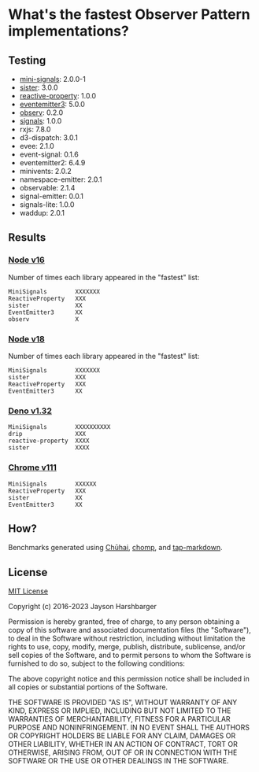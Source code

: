 # What's the fastest Observer Pattern implementations?

## Testing

- [mini-signals](https://www.npmjs.com/package/mini-signals): 2.0.0-1
- [sister](https://www.npmjs.com/package/sister): 3.0.0
- [reactive-property](https://www.npmjs.com/package/reactive-property): 1.0.0
- [eventemitter3](https://www.npmjs.com/package/eventemitter3): 5.0.0
- [observ](https://www.npmjs.com/package/observ): 0.2.0
- [signals](https://www.npmjs.com/package/signals): 1.0.0
- rxjs: 7.8.0
- d3-dispatch: 3.0.1
- evee: 2.1.0
- event-signal: 0.1.6
- eventemitter2: 6.4.9
- minivents: 2.0.2
- namespace-emitter: 2.0.1
- observable: 2.1.4
- signal-emitter: 0.0.1
- signals-lite: 1.0.0
- waddup: 2.0.1

## Results

### [Node v16](./results/node-v16.md)

Number of times each library appeared in the "fastest" list:

```
MiniSignals        XXXXXXX
ReactiveProperty   XXX
sister             XX
EventEmitter3      XX
observ             X
```

### [Node v18](./results/node-v18.md)

Number of times each library appeared in the "fastest" list:

```
MiniSignals        XXXXXXX
sister             XXX
ReactiveProperty   XXX
EventEmitter3      XX
```

### [Deno v1.32](./results/deno-v1.32.md)

```
MiniSignals        XXXXXXXXXX
drip               XXX
reactive-property  XXXX
sister             XXXX
```

### [Chrome v111](./results/chrome-v111.md)

```
MiniSignals        XXXXXX
ReactiveProperty   XXX
sister             XX
EventEmitter3      XX
```

## How?

Benchmarks generated using [Chūhai](https://github.com/Hypercubed/chuhai), [chomp](https://chompbuild.com/), and [tap-markdown](https://github.com/Hypercubed/tap-markdown).

## License

[MIT License](http://en.wikipedia.org/wiki/MIT_License)

Copyright (c) 2016-2023 Jayson Harshbarger

Permission is hereby granted, free of charge, to any person obtaining a copy of this software and associated documentation files (the "Software"), to deal in the Software without restriction, including without limitation the rights to use, copy, modify, merge, publish, distribute, sublicense, and/or sell copies of the Software, and to permit persons to whom the Software is furnished to do so, subject to the following conditions:

The above copyright notice and this permission notice shall be included in all copies or substantial portions of the Software.

THE SOFTWARE IS PROVIDED "AS IS", WITHOUT WARRANTY OF ANY KIND, EXPRESS OR IMPLIED, INCLUDING BUT NOT LIMITED TO THE WARRANTIES OF MERCHANTABILITY, FITNESS FOR A PARTICULAR PURPOSE AND NONINFRINGEMENT. IN NO EVENT SHALL THE AUTHORS OR COPYRIGHT HOLDERS BE LIABLE FOR ANY CLAIM, DAMAGES OR OTHER LIABILITY, WHETHER IN AN ACTION OF CONTRACT, TORT OR OTHERWISE, ARISING FROM, OUT OF OR IN CONNECTION WITH THE SOFTWARE OR THE USE OR OTHER DEALINGS IN THE SOFTWARE.
